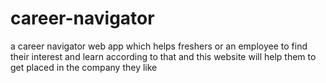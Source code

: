 # career-navigator
a career navigator web app which helps freshers or an employee to find their interest and learn according to that and this website will help them to get placed in the company they like
